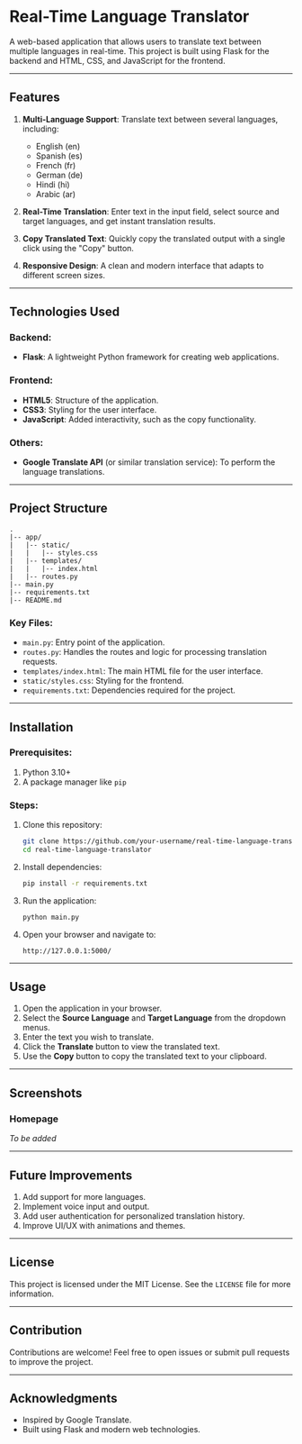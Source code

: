 # Real-Time Language Translator

A web-based application that allows users to translate text between multiple languages in real-time. This project is built using Flask for the backend and HTML, CSS, and JavaScript for the frontend.

---

## Features

1. **Multi-Language Support**: Translate text between several languages, including:
   - English (en)
   - Spanish (es)
   - French (fr)
   - German (de)
   - Hindi (hi)
   - Arabic (ar)

2. **Real-Time Translation**: Enter text in the input field, select source and target languages, and get instant translation results.

3. **Copy Translated Text**: Quickly copy the translated output with a single click using the "Copy" button.

4. **Responsive Design**: A clean and modern interface that adapts to different screen sizes.

---

## Technologies Used

### Backend:
- **Flask**: A lightweight Python framework for creating web applications.

### Frontend:
- **HTML5**: Structure of the application.
- **CSS3**: Styling for the user interface.
- **JavaScript**: Added interactivity, such as the copy functionality.

### Others:
- **Google Translate API** (or similar translation service): To perform the language translations.

---

## Project Structure

```
.
|-- app/
|   |-- static/
|   |   |-- styles.css
|   |-- templates/
|   |   |-- index.html
|   |-- routes.py
|-- main.py
|-- requirements.txt
|-- README.md
```

### Key Files:
- `main.py`: Entry point of the application.
- `routes.py`: Handles the routes and logic for processing translation requests.
- `templates/index.html`: The main HTML file for the user interface.
- `static/styles.css`: Styling for the frontend.
- `requirements.txt`: Dependencies required for the project.

---

## Installation

### Prerequisites:
1. Python 3.10+
2. A package manager like `pip`

### Steps:
1. Clone this repository:
   ```bash
   git clone https://github.com/your-username/real-time-language-translator.git
   cd real-time-language-translator
   ```

2. Install dependencies:
   ```bash
   pip install -r requirements.txt
   ```

3. Run the application:
   ```bash
   python main.py
   ```

4. Open your browser and navigate to:
   ```
   http://127.0.0.1:5000/
   ```

---

## Usage

1. Open the application in your browser.
2. Select the **Source Language** and **Target Language** from the dropdown menus.
3. Enter the text you wish to translate.
4. Click the **Translate** button to view the translated text.
5. Use the **Copy** button to copy the translated text to your clipboard.

---

## Screenshots

### Homepage
*To be added*

---

## Future Improvements

1. Add support for more languages.
2. Implement voice input and output.
3. Add user authentication for personalized translation history.
4. Improve UI/UX with animations and themes.

---

## License
This project is licensed under the MIT License. See the `LICENSE` file for more information.

---

## Contribution
Contributions are welcome! Feel free to open issues or submit pull requests to improve the project.

---

## Acknowledgments
- Inspired by Google Translate.
- Built using Flask and modern web technologies.

